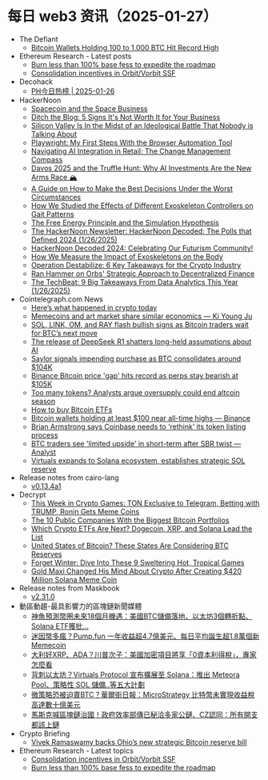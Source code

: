 # 每日 web3 资讯（2025-01-27）

- The Defiant
  - [Bitcoin Wallets Holding 100 to 1,000 BTC Hit Record High](https://thedefiant.io/news/markets/bitcoin-wallets-holding-100-to-1-000-btc-reach-record-high)
- Ethereum Research - Latest posts
  - [Burn less than 100% base fess to expedite the roadmap](https://ethresear.ch/t/burn-less-than-100-base-fess-to-expedite-the-roadmap/21592#post_1)
  - [Consolidation incentives in Orbit/Vorbit SSF](https://ethresear.ch/t/consolidation-incentives-in-orbit-vorbit-ssf/21593#post_1)
- Decohack
  - [PH今日热榜 | 2025-01-26](https://decohack.com/producthunt-daily-2025-01-26/)
- HackerNoon
  - [Spacecoin and the Space Business](https://hackernoon.com/spacecoin-and-the-space-business?source=rss)
  - [Ditch the Blog: 5 Signs It's Not Worth It for Your Business](https://hackernoon.com/ditch-the-blog-5-signs-its-not-worth-it-for-your-business?source=rss)
  - [Silicon Valley Is In the Midst of an Ideological Battle That Nobody is Talking About](https://hackernoon.com/silicon-valley-is-in-the-midst-of-an-ideological-battle-that-nobody-is-talking-about?source=rss)
  - [Playwright: My First Steps With the Browser Automation Tool](https://hackernoon.com/playwright-my-first-steps-with-the-browser-automation-tool?source=rss)
  - [Navigating AI Integration in Retail: The Change Management Compass](https://hackernoon.com/navigating-ai-integration-in-retail-the-change-management-compass?source=rss)
  - [Davos 2025 and the Truffle Hunt: Why AI Investments Are the New Arms Race 🏔](https://hackernoon.com/davos-2025-and-the-truffle-hunt-why-ai-investments-are-the-new-arms-race?source=rss)
  - [A Guide on How to Make the Best Decisions Under the Worst Circumstances](https://hackernoon.com/a-guide-on-how-to-make-the-best-decisions-under-the-worst-circumstances?source=rss)
  - [How We Studied the Effects of Different Exoskeleton Controllers on Gait Patterns](https://hackernoon.com/how-we-studied-the-effects-of-different-exoskeleton-controllers-on-gait-patterns?source=rss)
  - [The Free Energy Principle and the Simulation Hypothesis](https://hackernoon.com/the-free-energy-principle-and-the-simulation-hypothesis?source=rss)
  - [The HackerNoon Newsletter: HackerNoon Decoded: The Polls that Defined 2024 (1/26/2025)](https://hackernoon.com/1-26-2025-newsletter?source=rss)
  - [HackerNoon Decoded 2024: Celebrating Our Futurism Community!](https://hackernoon.com/hackernoon-decoded-2024-celebrating-our-futurism-community?source=rss)
  - [How We Measure the Impact of Exoskeletons on the Body](https://hackernoon.com/how-we-measure-the-impact-of-exoskeletons-on-the-body?source=rss)
  - [Operation Destabilize: 6 Key Takeaways for the Crypto Industry](https://hackernoon.com/operation-destabilize-6-key-takeaways-for-the-crypto-industry?source=rss)
  - [Ran Hammer on Orbs' Strategic Approach to Decentralized Finance](https://hackernoon.com/ran-hammer-on-orbs-strategic-approach-to-decentralized-finance?source=rss)
  - [The TechBeat: 9 Big Takeaways From Data Analytics This Year  (1/26/2025)](https://hackernoon.com/1-26-2025-techbeat?source=rss)
- Cointelegraph.com News
  - [Here’s what happened in crypto today](https://cointelegraph.com/news/what-happened-in-crypto-today?utm_source=rss_feed&utm_medium=rss&utm_campaign=rss_partner_inbound)
  - [Memecoins and art market share similar economics — Ki Young Ju](https://cointelegraph.com/news/memecoins-art-share-similar-economics-ki-young-ju?utm_source=rss_feed&utm_medium=rss&utm_campaign=rss_partner_inbound)
  - [SOL, LINK, OM, and RAY flash bullish signs as Bitcoin traders wait for BTC’s next move](https://cointelegraph.com/news/sol-link-om-and-ray-flash-bullish-signs-as-bitcoin-traders-wait-for-btc-s-next-move?utm_source=rss_feed&utm_medium=rss&utm_campaign=rss_partner_inbound)
  - [The release of DeepSeek R1 shatters long-held assumptions about AI](https://cointelegraph.com/news/release-deep-seek-shatters-long-held-assumptions-ai?utm_source=rss_feed&utm_medium=rss&utm_campaign=rss_partner_inbound)
  - [Saylor signals impending purchase as BTC consolidates around $104K](https://cointelegraph.com/news/saylor-signals-impending-purchase-btc-consolidates-104-k?utm_source=rss_feed&utm_medium=rss&utm_campaign=rss_partner_inbound)
  - [Binance Bitcoin price &#039;gap&#039; hits record as perps stay bearish at $105K](https://cointelegraph.com/news/bitcoin-price-gap-binance-record-perps-bearish?utm_source=rss_feed&utm_medium=rss&utm_campaign=rss_partner_inbound)
  - [Too many tokens? Analysts argue oversupply could end altcoin season](https://cointelegraph.com/news/analysts-argue-oversupply-could-end-altcoin-season?utm_source=rss_feed&utm_medium=rss&utm_campaign=rss_partner_inbound)
  - [How to buy Bitcoin ETFs](https://cointelegraph.com/news/how-to-buy-bitcoin-etfs?utm_source=rss_feed&utm_medium=rss&utm_campaign=rss_partner_inbound)
  - [Bitcoin wallets holding at least $100 near all-time highs — Binance](https://cointelegraph.com/news/bitcoin-wallets-holding-100-near-all-time-highs-binance?utm_source=rss_feed&utm_medium=rss&utm_campaign=rss_partner_inbound)
  - [Brian Armstrong says Coinbase needs to ‘rethink’ its token listing process](https://cointelegraph.com/news/brian-armstrong-coinbase-needs-to-rethink-token-listing-process?utm_source=rss_feed&utm_medium=rss&utm_campaign=rss_partner_inbound)
  - [BTC traders see &#039;limited upside&#039; in short-term after SBR twist — Analyst](https://cointelegraph.com/news/bitcoin-traders-limited-upside-price-action-short-term-strategic-reserve?utm_source=rss_feed&utm_medium=rss&utm_campaign=rss_partner_inbound)
  - [Virtuals expands to Solana ecosystem, establishes strategic SOL reserve](https://cointelegraph.com/news/virtuals-protocol-solana-blockchain-expansion-sol-reserve?utm_source=rss_feed&utm_medium=rss&utm_campaign=rss_partner_inbound)
- Release notes from cairo-lang
  - [v0.13.4a1](https://github.com/starkware-libs/cairo-lang/releases/tag/v0.13.4a1)
- Decrypt
  - [This Week in Crypto Games: TON Exclusive to Telegram, Betting with TRUMP, Ronin Gets Meme Coins](https://decrypt.co/302592/this-week-crypto-games-ton-telegram-trump-ronin-meme-coins)
  - [The 10 Public Companies With the Biggest Bitcoin Portfolios](https://decrypt.co/47061/public-companies-biggest-bitcoin-portfolios)
  - [Which Crypto ETFs Are Next? Dogecoin, XRP, and Solana Lead the List](https://decrypt.co/302711/next-crypto-etfs-dogecoin-xrp-solana-trump)
  - [United States of Bitcoin? These States Are Considering BTC Reserves](https://decrypt.co/298413/us-states-considering-bitcoin-reserves)
  - [Forget Winter: Dive Into These 9 Sweltering Hot, Tropical Games](https://decrypt.co/301431/forget-winter-sweltering-hot-tropical-games)
  - [Gold Maxi Changed His Mind About Crypto After Creating $420 Million Solana Meme Coin](https://decrypt.co/302608/gold-maxi-unicorn-fart-dust-300m-solana-meme-coin)
- Release notes from Maskbook
  - [v2.31.0](https://github.com/DimensionDev/Maskbook/releases/tag/v2.31.0)
- 動區動趨-最具影響力的區塊鏈新聞媒體
  - [神魚預測幣圈未來18個月機遇：美國BTC儲備落地、以太坊3個轉折點、Solana ETF獲批…](https://www.blocktempo.com/discus-fish-on-cryptos-opportunities-and-challenges-in-the-next-18-months/)
  - [迷因幣多瘋？Pump.fun 一年收益超4.7億美元、每日平均誕生超1.8萬個新 Memecoin](https://www.blocktempo.com/pump-fun-earns-470m-with-6-69m-tokens-issued/)
  - [大利好XRP、ADA？川普次子：美國加密項目將享「0資本利得稅」，專家怎麼看](https://www.blocktempo.com/eric-trump-confirms-zero-capital-gains-tax-for-u-s-crypto-projects/)
  - [背刺以太坊？Virtuals Protocol 宣布擴展至 Solana：推出 Meteora Pool、策略性 SOL 儲備..等五大計劃](https://www.blocktempo.com/ai-agent-platform-virtual-protocol-announces-expansion-to-solana/)
  - [微策略恐被迫賣BTC？華爾街日報：MicroStrategy 比特幣未實現收益稅高達數十億美元](https://www.blocktempo.com/microstrategy-faces-billions-in-tax-issues/)
  - [馬斯克喊區塊鏈治國！政府效率部傳已秘洽多家公鏈、CZ認同：所有開支都該上鏈](https://www.blocktempo.com/musks-doge-explores-blockchain-for-optimization/)
- Crypto Briefing
  - [Vivek Ramaswamy backs Ohio’s new strategic Bitcoin reserve bill](https://cryptobriefing.com/ohio-bitcoin-reserve-bill/)
- Ethereum Research - Latest topics
  - [Consolidation incentives in Orbit/Vorbit SSF](https://ethresear.ch/t/consolidation-incentives-in-orbit-vorbit-ssf/21593)
  - [Burn less than 100% base fess to expedite the roadmap](https://ethresear.ch/t/burn-less-than-100-base-fess-to-expedite-the-roadmap/21592)
